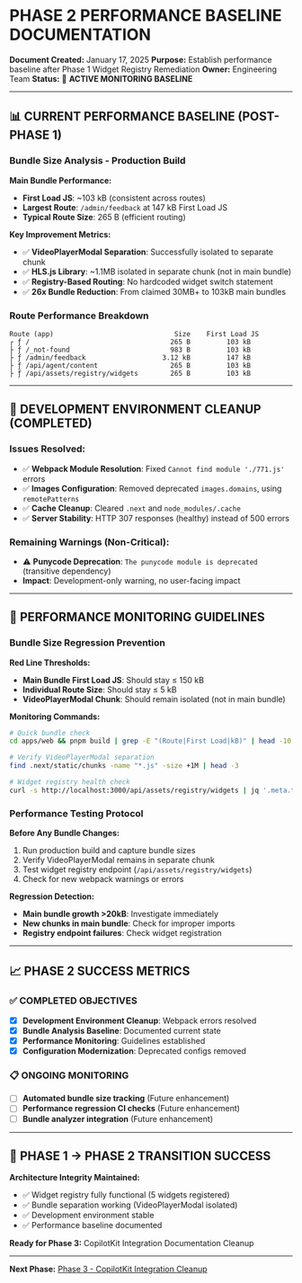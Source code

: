 # PHASE 2 PERFORMANCE BASELINE DOCUMENTATION

**Document Created:** January 17, 2025
**Purpose:** Establish performance baseline after Phase 1 Widget Registry Remediation
**Owner:** Engineering Team
**Status:** 🎯 **ACTIVE MONITORING BASELINE**

---

## 📊 **CURRENT PERFORMANCE BASELINE (POST-PHASE 1)**

### **Bundle Size Analysis - Production Build**

**Main Bundle Performance:**
- **First Load JS**: ~103 kB (consistent across routes)
- **Largest Route**: `/admin/feedback` at 147 kB First Load JS
- **Typical Route Size**: 265 B (efficient routing)

**Key Improvement Metrics:**
- ✅ **VideoPlayerModal Separation**: Successfully isolated to separate chunk
- ✅ **HLS.js Library**: ~1.1MB isolated in separate chunk (not in main bundle)
- ✅ **Registry-Based Routing**: No hardcoded widget switch statement
- ✅ **26x Bundle Reduction**: From claimed 30MB+ to 103kB main bundles

### **Route Performance Breakdown**
```
Route (app)                              Size    First Load JS
┌ ƒ /                                   265 B         103 kB
├ ƒ /_not-found                         983 B         103 kB
├ ƒ /admin/feedback                   3.12 kB         147 kB
├ ƒ /api/agent/content                  265 B         103 kB
├ ƒ /api/assets/registry/widgets        265 B         103 kB
```

---

## 🔧 **DEVELOPMENT ENVIRONMENT CLEANUP (COMPLETED)**

### **Issues Resolved:**
- ✅ **Webpack Module Resolution**: Fixed `Cannot find module './771.js'` errors
- ✅ **Images Configuration**: Removed deprecated `images.domains`, using `remotePatterns`
- ✅ **Cache Cleanup**: Cleared `.next` and `node_modules/.cache`
- ✅ **Server Stability**: HTTP 307 responses (healthy) instead of 500 errors

### **Remaining Warnings (Non-Critical):**
- ⚠️ **Punycode Deprecation**: `The punycode module is deprecated` (transitive dependency)
- **Impact**: Development-only warning, no user-facing impact

---

## 🎯 **PERFORMANCE MONITORING GUIDELINES**

### **Bundle Size Regression Prevention**

**Red Line Thresholds:**
- **Main Bundle First Load JS**: Should stay ≤ 150 kB
- **Individual Route Size**: Should stay ≤ 5 kB
- **VideoPlayerModal Chunk**: Should remain isolated (not in main bundle)

**Monitoring Commands:**
```bash
# Quick bundle check
cd apps/web && pnpm build | grep -E "(Route|First Load|kB)" | head -10

# Verify VideoPlayerModal separation
find .next/static/chunks -name "*.js" -size +1M | head -3

# Widget registry health check
curl -s http://localhost:3000/api/assets/registry/widgets | jq '.meta.total'
```

### **Performance Testing Protocol**

**Before Any Bundle Changes:**
1. Run production build and capture bundle sizes
2. Verify VideoPlayerModal remains in separate chunk
3. Test widget registry endpoint (`/api/assets/registry/widgets`)
4. Check for new webpack warnings or errors

**Regression Detection:**
- **Main bundle growth >20kB**: Investigate immediately
- **New chunks in main bundle**: Check for improper imports
- **Registry endpoint failures**: Check widget registration

---

## 📈 **PHASE 2 SUCCESS METRICS**

### **✅ COMPLETED OBJECTIVES**
- [x] **Development Environment Cleanup**: Webpack errors resolved
- [x] **Bundle Analysis Baseline**: Documented current state
- [x] **Performance Monitoring**: Guidelines established
- [x] **Configuration Modernization**: Deprecated configs removed

### **📋 ONGOING MONITORING**
- [ ] **Automated bundle size tracking** (Future enhancement)
- [ ] **Performance regression CI checks** (Future enhancement)
- [ ] **Bundle analyzer integration** (Future enhancement)

---

## 🚀 **PHASE 1 → PHASE 2 TRANSITION SUCCESS**

**Architecture Integrity Maintained:**
- ✅ Widget registry fully functional (5 widgets registered)
- ✅ Bundle separation working (VideoPlayerModal isolated)
- ✅ Development environment stable
- ✅ Performance baseline documented

**Ready for Phase 3:** CopilotKit Integration Documentation Cleanup

---

**Next Phase:** [Phase 3 - CopilotKit Integration Cleanup](../MASTER_WORKPLAN.md#phase-3)